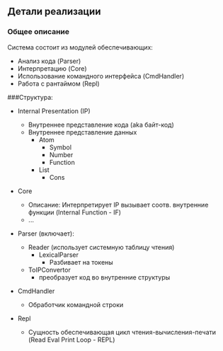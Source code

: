 ## Детали реализации

### Общее описание
Система состоит из модулей обеспечивающих:
 - Анализ кода (Parser)
 - Интерпретацию (Core)
 - Использование командного интерфейса (CmdHandler)
 - Работа с рантаймом (Repl)

###Структура:
 - Internal Presentation (IP)
   - Внутреннее представление кода (aka байт-код)
   - Внутреннее представление данных
     - Atom
       - Symbol
       - Number
       - Function
     - List
       - Cons

 - Core
   - Описание: Интерпретирует IP вызывает соотв. внутренние функции (Internal Function - IF)
   - ...
    
 - Parser (включает):
     - Reader (использует системную таблицу чтения)
         - LexicalParser
           - Разбивает на токены
     - ToIPConvertor
       - преобразует код во внутренние структуры
       
 - CmdHandler
   - Обработчик командной строки
   
 - Repl
   - Сущность обеспечивающая цикл чтения-вычисления-печати (Read Eval Print Loop - REPL)


